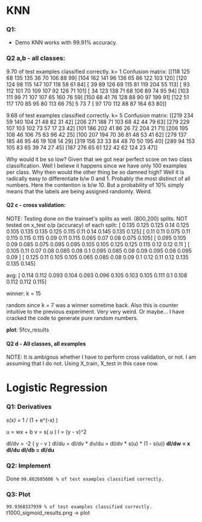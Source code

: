 # KNN

### Q1:

- Demo KNN works with 99.91% accuracy.

### Q2 a,b - all classes:

9.70 of test examples classified correctly. k= 1
Confusion matrix:
[[118 125  68 135 135  36  70 106  88  99]
 [104 162 141  96 136  65  86 122 103 120]
 [120 124  98 115 147 107 118  58  61  84]
 [ 39  89 126  69 115  81 119 204  55 113]
 [ 93 112 101  70 109 107  92 126  71 101]
 [ 34 123 138  71  68 106  89  74  95  94]
 [103 111  99  71 107 107  65 160  76  59]
 [150  68  41  76 128  88  90  97 199  91]
 [122  51 117 170  85  95  80 113  66  75]
5  73  7 [ 97 170 112  88  87 164  63  80]]

9.68 of test examples classified correctly. k= 5
Confusion matrix:
[[219 234  59 140 104  21  48  82  31  42]
 [206 271 188  71 103  68  42  44  79  63]
 [279 229 107 103 102  73  57  17  23  42]
 [101 186 202  41  86  26  72 204  21  71]
 [206 195 108  46 106  75  83  96  42  25]
 [100 207 194  70  36  81  48  53  41  62]
 [279 137 185  46  95  46  19 108  14  29]
 [319 156  33  33  84  48  70  50 195  40]
 [289  94 153 105  83  65  39  74  27  45]
 [187 276  65  61 122  42  62 124  23  47]]

Why would it be so low? Given that we got near perfect score on two class classification. Well I believe it happens since we have only 100 examples per class.
Why then would the other thing be so damned high? Well it is radically easy to differentiate b/w 0 and 1. Probably the most distinct of all numbers. Here the contention is b/w 10.
But a probability of 10% simply means that the labels are being assigned randomly. Weird.


#### Q2 c - cross validation:
NOTE: Testing done on the trainset's splits as well. (800,200) splits. NOT tested on x_test
o/p (accuracy) of each split:
[ 0.135  0.125  0.125  0.14   0.125  0.105  0.135  0.135  0.125  0.115  0.11   0.14   0.145  0.135  0.125]
[ 0.11   0.11   0.075  0.11   0.115  0.115  0.115  0.09   0.11   0.115  0.065  0.07   0.08   0.075  0.105]
[ 0.095  0.105  0.09   0.085  0.075  0.095  0.095  0.105  0.105  0.125  0.125  0.115  0.12   0.12   0.11 ]
[ 0.105  0.11   0.07   0.08   0.085  0.08   0.1    0.095  0.085  0.08   0.09   0.095  0.08   0.095  0.09 ]
[ 0.125  0.11   0.105  0.105  0.065  0.085  0.08   0.09   0.1    0.12   0.11   0.12   0.135  0.135  0.145]

avg:
[ 0.114  0.112  0.093  0.104  0.093  0.096  0.105  0.103  0.105  0.111  0.1    0.108  0.112  0.112  0.115]

winner: k = 15

random since k = 7 was a winner sometime back. Also this is counter intuitive to the previous experiment. Very very weird.
Or maybe... I have cracked the code to generate pure random numbers.

**plot**: 5fcv_results


#### Q2 d - All classes, all examples
NOTE: It is ambigous whether I have to perform cross validation, or not. I am assuming that I do not. 
Using X_train, X_test in this case now.


# Logistic Regression

### Q1: Derivatives

_s(x)_ = 1 / (1 + e^(-x) )

u = wx + b
v = s( u )
l = (y - v)^2

dl/dv = -2 ( y - v )
dl/du = dl/dv * dv/du
      = dl/dv * s(u) * (1 - s(u))
**dl/dw = x dl/du**
**dl/db = dl/du**

### Q2: Implement

Done
`99.802605606 % of test examples classified correctly.`

### Q3: Plot
`99.9368337939 % of test examples classified correctly.`
t1000_sigmoid_results.png -> plot